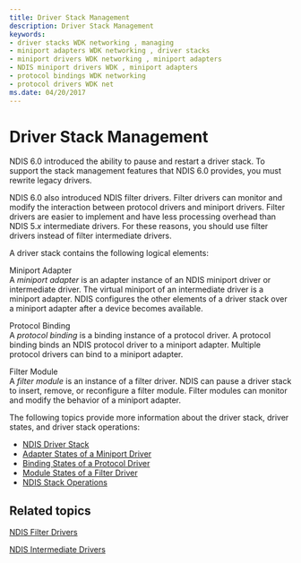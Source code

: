 ```yaml
---
title: Driver Stack Management
description: Driver Stack Management
keywords:
- driver stacks WDK networking , managing
- miniport adapters WDK networking , driver stacks
- miniport drivers WDK networking , miniport adapters
- NDIS miniport drivers WDK , miniport adapters
- protocol bindings WDK networking
- protocol drivers WDK net
ms.date: 04/20/2017
---
```


# Driver Stack Management





NDIS 6.0 introduced the ability to pause and restart a driver stack. To support the stack management features that NDIS 6.0 provides, you must rewrite legacy drivers.

NDIS 6.0 also introduced NDIS filter drivers. Filter drivers can monitor and modify the interaction between protocol drivers and miniport drivers. Filter drivers are easier to implement and have less processing overhead than NDIS 5.*x* intermediate drivers. For these reasons, you should use filter drivers instead of filter intermediate drivers.

A driver stack contains the following logical elements:

<a href="" id="miniport-adapter"></a>Miniport Adapter  
A *miniport adapter* is an adapter instance of an NDIS miniport driver or intermediate driver. The virtual miniport of an intermediate driver is a miniport adapter. NDIS configures the other elements of a driver stack over a miniport adapter after a device becomes available.

<a href="" id="protocol-binding"></a>Protocol Binding  
A *protocol binding* is a binding instance of a protocol driver. A protocol binding binds an NDIS protocol driver to a miniport adapter. Multiple protocol drivers can bind to a miniport adapter.

<a href="" id="filter-module"></a>Filter Module  
A *filter module* is an instance of a filter driver. NDIS can pause a driver stack to insert, remove, or reconfigure a filter module. Filter modules can monitor and modify the behavior of a miniport adapter.

The following topics provide more information about the driver stack, driver states, and driver stack operations:

-   [NDIS Driver Stack](ndis-driver-stack.md)
-   [Adapter States of a Miniport Driver](adapter-states-of-a-miniport-driver.md)
-   [Binding States of a Protocol Driver](binding-states-of-a-protocol-driver.md)
-   [Module States of a Filter Driver](module-states-of-a-filter-driver.md)
-   [NDIS Stack Operations](starting-a-driver-stack.md)

## Related topics


[NDIS Filter Drivers](ndis-filter-drivers.md)

[NDIS Intermediate Drivers](ndis-intermediate-drivers.md)

 

 






